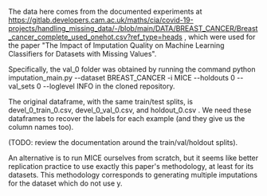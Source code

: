 The data here comes from the documented experiments at https://gitlab.developers.cam.ac.uk/maths/cia/covid-19-projects/handling_missing_data/-/blob/main/DATA/BREAST_CANCER/Breast_cancer_complete_used_onehot.csv?ref_type=heads , which were used for the paper "The Impact of Imputation Quality on Machine Learning Classifiers for Datasets with Missing Values". 

Specifically, the val_0 folder was obtained by running the command python imputation_main.py --dataset BREAST_CANCER -i MICE --holdouts 0 --val_sets 0 --loglevel INFO in the cloned repository. 

The original dataframe, with the same train/test splits, is devel_0_train_0.csv, devel_0_val_0.csv, and holdout_0.csv . We need these dataframes to recover the labels for each example (and they give us the column names too). 

(TODO: review the documentation around the train/val/holdout splits). 

An alternative is to run MICE ourselves from scratch, but it seems like better replication practice to use exactly this paper's methodology, at least for its datasets. This methodology corresponds to generating multiple imputations for the dataset which do not use y. 
